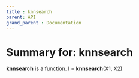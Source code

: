 ```yaml
---
title : knnsearch
parent: API
grand_parent : Documentation
---
```

# Summary for: **knnsearch**

**knnsearch** is a function.
I = **knnsearch**(X1, X2)

